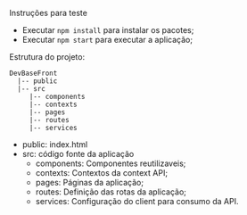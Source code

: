 Instruções para teste
- Executar ``npm install`` para instalar os pacotes;
- Executar ``npm start`` para executar a aplicação;

Estrutura do projeto:
```
DevBaseFront
  |-- public
  |-- src
     |-- components
     |-- contexts
     |-- pages     
     |-- routes
     |-- services
```
- public: index.html
- src: código fonte da aplicação
  - components: Componentes reutilizaveis;
  - contexts: Contextos da context API;
  - pages: Páginas da aplicação;
  - routes: Definição das rotas da aplicação;
  - services: Configuração do client para consumo da API.

